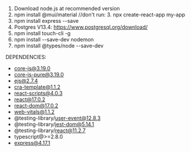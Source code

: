1. Download node.js at recommended version
2. npm install @mui/material
//don't run: 3. npx create-react-app my-app 
4. npm install express --save
5. Postgres V13.4: https://www.postgresql.org/download/
6. npm install touch-cli -g
7. npm install --save-dev nodemon
8. npm install @types/node --save-dev

DEPENDENCIES:
- core-js@3.19.0
- core-js-pure@3.19.0
- ejs@2.7.4
- cra-template@1.1.2
- react-scripts@4.0.3
- react@17.0.2
- react-dom@17.0.2
- web-vitals@1.1.2
- @testing-library/user-event@12.8.3
- @testing-library/jest-dom@5.14.1
- @testing-library/react@11.2.7
- typescript@>=2.8.0
- express@4.17.1